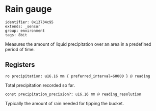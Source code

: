 # Rain gauge

    identifier: 0x13734c95
    extends: _sensor
    group: environment
    tags: 8bit

Measures the amount of liquid precipitation over an area in a predefined period of time.

## Registers

    ro precipitation: u16.16 mm { preferred_interval=60000 } @ reading

Total precipitation recorded so far.

    const precipitation_precision?: u16.16 mm @ reading_resolution

Typically the amount of rain needed for tipping the bucket.
